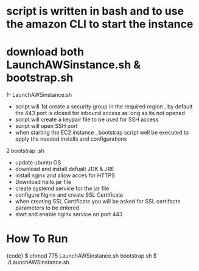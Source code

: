 # script is written in bash and to use the amazon CLI to start the instance

# download both LaunchAWSinstance.sh & bootstrap.sh

1- LaunchAWSinstance.sh

- script will 1st create a security group in the required region , by default the 443 port is closed for inbound access as long as its not opened
- script will create a keypair file to be used for SSH access
- script will open SSH port 
- when starting the EC2 instance , bootstrap script well be executed to apply the needed installs and configurations

2 bootstrap .sh 

- update ubuntu OS
- download and install defualt JDK & JRE
- install nginx and allow acces for HTTPS
- Download hello.jar file
- create systemd service for the jar file
- configure Nginx and create SSL Certificate
- when creating SSL Certificate you will be asked for SSL certifacte parameters to be entered
- start and enable nginx service on port 443  

# How To Run

{code}
$ chmod 775 LaunchAWSinstance.sh bootstrap.sh 
$ ./LaunchAWSinstance.sh